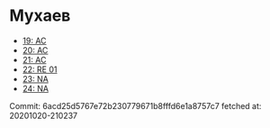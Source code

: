 # Мухаев
- [19: AC](19.md)
- [20: AC](20.md)
- [21: AC](21.md)
- [22: RE 01](22.md)
- [23: NA](23.md)
- [24: NA](24.md)

Commit: 6acd25d5767e72b230779671b8fffd6e1a8757c7
 fetched at: 20201020-210237
